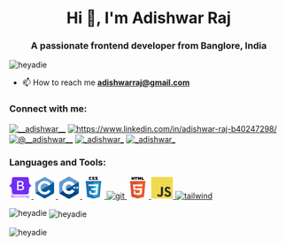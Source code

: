
<h1 align="center">Hi 👋, I'm Adishwar Raj</h1>
<h3 align="center">A passionate frontend developer from Banglore, India</h3>

<p align="left"> <img src="https://komarev.com/ghpvc/?username=heyadie&label=Profile%20views&color=0e75b6&style=flat" alt="heyadie" /> </p>

- 📫 How to reach me **adishwarraj@gmail.com**

<h3 align="left">Connect with me:</h3>
<p align="left">
<a href="https://twitter.com/__adishwar__" target="blank"><img align="center" src="https://raw.githubusercontent.com/rahuldkjain/github-profile-readme-generator/master/src/images/icons/Social/twitter.svg" alt="__adishwar__" height="30" width="40" /></a>
<a href=www.linkedin.com/in/adishwar-raj-b40247298/"](https://www.linkedin.com/in/adishwar-raj-b40247298/) target="blank"><img align="center" src="https://raw.githubusercontent.com/rahuldkjain/github-profile-readme-generator/master/src/images/icons/Social/linked-in-alt.svg" alt="https://www.linkedin.com/in/adishwar-raj-b40247298/" height="30" width="40" /></a>
<a href="https://instagram.com/@__adishwar__" target="blank"><img align="center" src="https://raw.githubusercontent.com/rahuldkjain/github-profile-readme-generator/master/src/images/icons/Social/instagram.svg" alt="@__adishwar__" height="30" width="40" /></a>
<a href="https://codeforces.com/profile/_adishwar_" target="blank"><img align="center" src="https://raw.githubusercontent.com/rahuldkjain/github-profile-readme-generator/master/src/images/icons/Social/codeforces.svg" alt="_adishwar_" height="30" width="40" /></a>
<a href="https://www.leetcode.com/_adishwar_" target="blank"><img align="center" src="https://raw.githubusercontent.com/rahuldkjain/github-profile-readme-generator/master/src/images/icons/Social/leet-code.svg" alt="_adishwar_" height="30" width="40" /></a>
</p>

<h3 align="left">Languages and Tools:</h3>
<p align="left"> <a href="https://getbootstrap.com" target="_blank" rel="noreferrer"> <img src="https://raw.githubusercontent.com/devicons/devicon/master/icons/bootstrap/bootstrap-plain-wordmark.svg" alt="bootstrap" width="40" height="40"/> </a> <a href="https://www.cprogramming.com/" target="_blank" rel="noreferrer"> <img src="https://raw.githubusercontent.com/devicons/devicon/master/icons/c/c-original.svg" alt="c" width="40" height="40"/> </a> <a href="https://www.w3schools.com/cpp/" target="_blank" rel="noreferrer"> <img src="https://raw.githubusercontent.com/devicons/devicon/master/icons/cplusplus/cplusplus-original.svg" alt="cplusplus" width="40" height="40"/> </a> <a href="https://www.w3schools.com/css/" target="_blank" rel="noreferrer"> <img src="https://raw.githubusercontent.com/devicons/devicon/master/icons/css3/css3-original-wordmark.svg" alt="css3" width="40" height="40"/> </a> <a href="https://git-scm.com/" target="_blank" rel="noreferrer"> <img src="https://www.vectorlogo.zone/logos/git-scm/git-scm-icon.svg" alt="git" width="40" height="40"/> </a> <a href="https://www.w3.org/html/" target="_blank" rel="noreferrer"> <img src="https://raw.githubusercontent.com/devicons/devicon/master/icons/html5/html5-original-wordmark.svg" alt="html5" width="40" height="40"/> </a> <a href="https://developer.mozilla.org/en-US/docs/Web/JavaScript" target="_blank" rel="noreferrer"> <img src="https://raw.githubusercontent.com/devicons/devicon/master/icons/javascript/javascript-original.svg" alt="javascript" width="40" height="40"/> </a> <a href="https://tailwindcss.com/" target="_blank" rel="noreferrer"> <img src="https://www.vectorlogo.zone/logos/tailwindcss/tailwindcss-icon.svg" alt="tailwind" width="40" height="40"/> </a> </p>

<p><img align="left" src="https://github-readme-stats.vercel.app/api/top-langs?username=heyadie&show_icons=true&locale=en&layout=compact" alt="heyadie" /></p>

<p>&nbsp;<img align="center" src="https://github-readme-stats.vercel.app/api?username=heyadie&show_icons=true&locale=en" alt="heyadie" /></p>

<p><img align="center" src="https://github-readme-streak-stats.herokuapp.com/?user=heyadie&" alt="heyadie" /></p>
